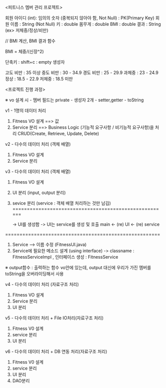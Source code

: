 <피트니스 멤버 관리 프로젝트>

회원 아이디 (int):  임의의 숫자 (중복되지 않아야 함, Not Null) : PK(Primary Key)
회원 이름 : String (Not Null)
키 : double 
몸무게 : double
BMI : double 
결과 : String (ex> 저체중/정상/비만)

// BMI 계산, BMI 결과 함수

BMI = 체중/(신장^2)

단축키 : shift+c : empty 생성자

고도 비만 : 35 이상
중도 비만 : 30 - 34.9
경도 비만 : 25 - 29.9
   과체중 : 23 - 24.9
     정상 : 18.5 - 22.9
   저체중 : 18.5 미만


<프로젝트 진행 과정>

  ※ vo 설계 시
    - 멤버 필드는 private
    - 생성자 2개
    - setter,getter
    - toString


v1 - 1명의 데이터 처리
  1) Fitness VO 설계 ==> 값
  2) Service 분리 ==> Business Logic (기능적 요구사항 / 비기능적 요구사항)을 처리
      CRUD(Create, Retrieve, Update, Delete)


v2 - 다수의 데이터 처리 (객체 배열)
  1) Fitness VO 설계 
  2) Service 분리


v3 - 다수의 데이터 처리 (객체 배열)
  1) Fitness VO 설계 
  2) UI 분리 (input, output 분리)
  3) sevice 분리 (service : 객체 배열 처리하는 것만 남김)
  ======================================================

        -> UI를 생성함 -> UI는 service를 생성 및 호출
  main
        <- (re) UI    <- (re)  service

  ======================================================
  1) Service --> 이름 수정 (FitnessUI.java)
  2) Service에 필요한 메소드 설계 (using interface)
    -> classname : FitnessServiceImpl , 인터페이스 생성 : FitnessService

  ※ output함수 : 출력하는 함수 vo안에 있는데, output 대신에 우리가 가진 멤버를 toString을 오버라이딩해서 사용


v4 - 다수의 데이터 처리 (자료구조 처리)
  1) Fitness VO 설계
  2) Service 분리
  3) UI 분리 



v5 - 다수의 데이터 처리 + File IO처리(자료구조 처리)
  1) Fitness V0 설계
  2) service 분리 
  3) UI 분리


v6 - 다수의 데이터 처리 + DB 연동 처리(자료구조 처리)
  1) Fitness V0 설계
  2) service 분리 
  3) UI 분리
  4) DAO분리
